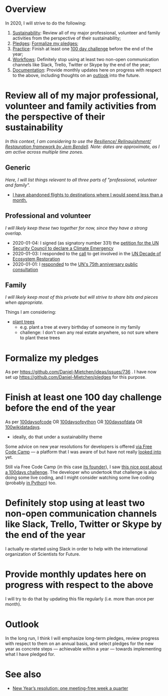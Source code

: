 # Overview

In 2020, I will strive to do the following:

1. [Sustainability](#review-all-of-my-major-professional-volunteer-and-family-activities-from-the-perspective-of-their-sustainability): Review all of my major professional, volunteer and family activities from the perspective of their sustainability;
1. [Pledges](#formalize-my-pledges): [Formalize my pledges](https://github.com/Daniel-Mietchen/ideas/issues/736);
1. [Practice](#finish-at-least-one-of-100daysofcode-or-100daysofpython-or-100daysofdata-or-100wikidatadays-before-the-end-of-the-year): Finish at least one [100 day challenge](https://github.com/Daniel-Mietchen/learning2code/blob/master/100days.md) before the end of the year;
1. [Workflows](#definitely-stop-using-at-least-two-non-open-communication-channels-like-slack-trello-twitter-or-skype-by-the-end-of-the-year): Definitely stop using at least two non-open communication channels like Slack, Trello, Twitter or Skype by the end of the year;
1. [Documentation](#provide-monthly-updates-here-on-progress-with-respect-to-the-above): Provide monthly updates here on progress with respect to the above, including thoughts on an [outlook](#outlook) into the future.


# Review all of my major professional, volunteer and family activities from the perspective of their sustainability

*In this context, I am considering to use the [Resilience/ Relinquishment/ Restauration framework by Jem Bendell](https://github.com/Daniel-Mietchen/datascience/blob/master/cinema.md). Note: dates are approximate, as I am active across multiple time zones.*

## Generic

*Here, I will list things relevant to all three parts of "professional, volunteer and family".*

* [I have abandoned flights to destinations where I would spend less than a month.](https://noflyclimatesci.org/biographies/daniel-mietchen)

## Professional and volunteer
*I will likely keep these two together for now, since they have a strong overlap.*

- 2020-01-04: I signed (as signatory number 331) the [petition for the UN Security Council to declare a Climate Emergency](https://www.now.world/global_climate_emergency)
- 2020-01-03: I responded to the [call](https://www.decadeonrestoration.org/get-involved) to get involved in the [UN Decade of Ecosystem Restoration](https://www.decadeonrestoration.org/)
- 2020-01-01: I [responded](https://twitter.com/EvoMRI/status/1212213688465268736) to the [UN's 75th anniversary public consultation](https://un75.online/)

## Family

*I will likely keep most of this private but will strive to share bits and pieces when appropriate.*

Things I am considering:
 - [plant trees](https://github.com/Daniel-Mietchen/ideas/issues/1267)
   - e.g. plant a tree at every birthday of someone in my family
   - challenge: I don't own any real estate anywhere, so not sure where to plant these trees

# Formalize my pledges

As per https://github.com/Daniel-Mietchen/ideas/issues/736 .
I have now set up https://github.com/Daniel-Mietchen/pledges for this purpose.

# Finish at least one 100 day challenge before the end of the year

As per [100daysofcode](https://twitter.com/hashtag/100daysofcode) OR [100daysofpython](https://twitter.com/hashtag/100daysofpython) OR [100daysofdata](https://twitter.com/hashtag/100daysofdata) OR [100wikidatadays](https://twitter.com/hashtag/100wikidatadays).
  - ideally, do that under a sustainability theme

Some advice on new year resolutions for developers is offered [via Free Code Camp](https://www.freecodecamp.org/news/developer-new-years-resolution-guide/) &mdash; a platform that I was aware of but have not really [looked into](https://github.com/Daniel-Mietchen/ideas/issues/1268) yet.

Still via Free Code Camp (in this case [its founder](https://twitter.com/ossia/status/1213197836021587968)), I saw [this nice post about a 100days challenge](https://www.freecodecamp.org/news/how-i-built-100-projects-in-100-days/). The developer who undertook that challenge is also doing some live coding, and I might consider watching some live coding (probably [in Python](https://www.youtube.com/results?search_query=live+coding+python)) too.

# Definitely stop using at least two non-open communication channels like Slack, Trello, Twitter or Skype by the end of the year

I actually re-started using Slack in order to help with the international organization of Scientists for Future.

# Provide monthly updates here on progress with respect to the above

I will try to do that by updating this file regularly (i.e. more than once per month).

# Outlook

In the long run, I think I will emphasize long-term pledges, review progress with respect to them on an annual basis, and select pledges for the new year as concrete steps &mdash; achievable within a year &mdash; towards implementing what I have pledged for.

# See also

* [New Year’s resolution: one meeting-free week a quarter](https://doi.org/10.1038/d41586-019-03953-y)
